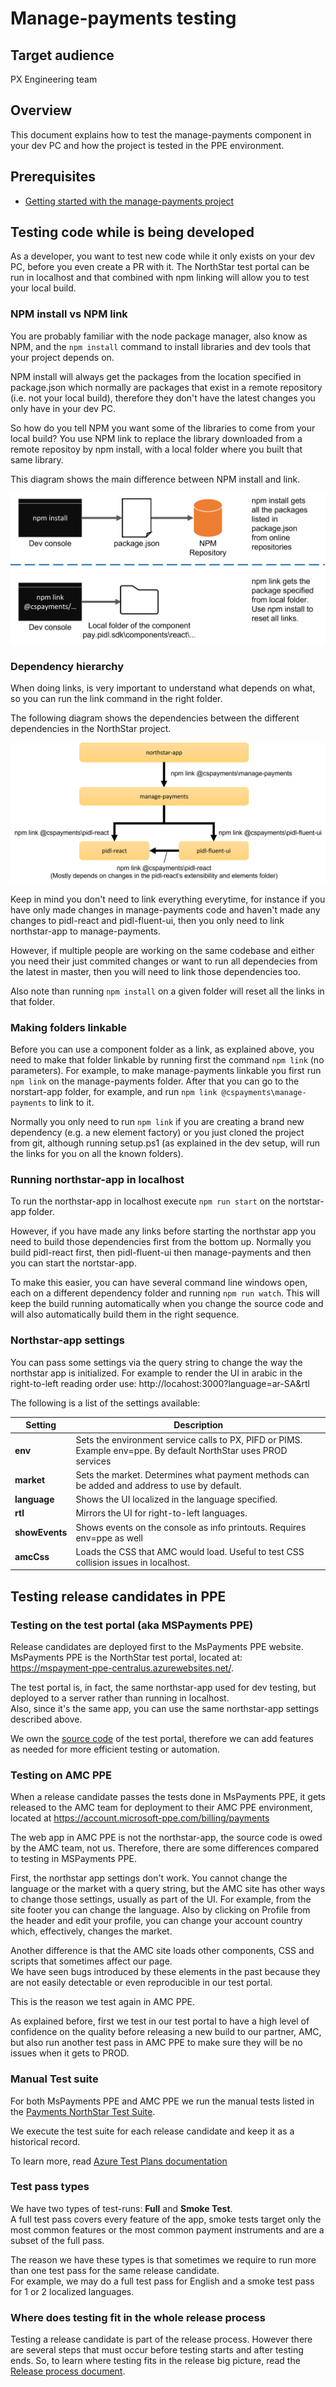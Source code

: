# Manage-payments testing

## Target audience
PX Engineering team

## Overview
This document explains how to test the manage-payments component in your dev PC and how the project is tested in the PPE environment.

## Prerequisites
* [Getting started with the manage-payments project](../development/manage-payments-getting-started.md)

## Testing code while is being developed
As a developer, you want to test new code while it only exists on your dev PC, before you even create a PR with it.
The NorthStar test portal can be run in localhost and that combined with npm linking will allow you to test your local build.

### NPM install vs NPM link
You are probably familiar with the node package manager, also know as NPM, and the `npm install` command to install libraries and dev tools that your project depends on.

NPM install will always get the packages from the location specified in package.json which normally are packages that exist in a remote repository (i.e. not your local build), therefore they don't have the latest changes you only have in your dev PC.

So how do you tell NPM you want some of the libraries to come from your local build? You use NPM link to replace the library downloaded from a remote repositoy by npm install, with a local folder where you built that same library.

This diagram shows the main difference between NPM install and link.

![NPM Install vs Link](../images/engineering/manage-payments/install-vs-link.png)

### Dependency hierarchy
When doing links, is very important to understand what depends on what, so you can run the link command in the right folder.

The following diagram shows the dependencies between the different dependencies in the NorthStar project. 

![Link dependency diagram](../images/engineering/manage-payments/link-dependencies.png)

Keep in mind you don't need to link everything everytime, for instance if you have only made changes in manage-payments code and haven't made any changes to pidl-react and pidl-fluent-ui, then you only need to link northstar-app to manage-payments.


However, if multiple people are working on the same codebase and either you need their just commited changes or want to run all dependecies from the latest in master, then you will need to link those dependencies too.

Also note than running `npm install` on a given folder will reset all the links in that folder.

### Making folders linkable
Before you can use a component folder as a link, as explained above, you need to make that folder linkable by running first the command `npm link` (no parameters). 
For example, to make manage-payments linkable you first run `npm link` on the manage-payments folder.
After that you can go to the norstart-app folder, for example, and run `npm link @cspayments\manage-payments` to link to it.

Normally you only need to run `npm link` if you are creating a brand new dependency (e.g. a new element factory) or you just cloned the project from git, although running setup.ps1 (as explained in the dev setup, will run the links for you on all the known folders).

### Running northstar-app in localhost
To run the northstar-app in localhost execute `npm run start` on the nortstar-app folder.

However, if you have made any links before starting the northstar app you need to build those dependencies first from the bottom up. Normally you build pidl-react first, then pidl-fluent-ui then manage-payments and then you can start the nortstar-app.

To make this easier, you can have several command line windows open, each on a different dependency folder and running `npm run watch`. This will keep the build running automatically when you change the source code and will also automatically build them in the right sequence.

### Northstar-app settings
You can pass some settings via the query string to change the way the northstar app is initialized. 
For example to render the UI in arabic in the right-to-left reading order use: http://locahost:3000?language=ar-SA&rtl 

The following is a list of the settings available:

|Setting |Description |
--- | --- |
|**env**|Sets the environment service calls to PX, PIFD or PIMS. Example env=ppe. By default NorthStar uses PROD services|
|**market**|Sets the market. Determines what payment methods can be added and address to use by default.|
|**language**|Shows the UI localized in the language specified.|
|**rtl**|Mirrors the UI for right-to-left languages.|
|**showEvents**|Shows events on the console as info printouts. Requires env=ppe as well|
|**amcCss**|Loads the CSS that AMC would load. Useful to test CSS collision issues in localhost.|

## Testing release candidates in PPE
### Testing on the test portal (aka MSPayments PPE)
Release candidates are deployed first to the MsPayments PPE website.
MsPayments PPE is the NorthStar test portal, located at: https://mspayment-ppe-centralus.azurewebsites.net/.  

The test portal is, in fact, the same northstar-app used for dev testing, but deployed to a server rather than running in localhost.  
Also, since it's the same app, you can use the same northstar-app settings described above.

We own the [source code](https://microsoft.visualstudio.com/Universal%20Store/_git/pay.pidl.sdk?path=/apps/northstar-app) of the test portal, therefore we can add features as needed for more efficient testing or automation.

### Testing on AMC PPE
When a release candidate passes the tests done in MsPayments PPE, it gets released to the AMC team for deployment to their AMC PPE environment, located at https://account.microsoft-ppe.com/billing/payments 

The web app in AMC PPE is not the northstar-app, the source code is owed by the AMC team, not us. Therefore, there are some differences compared to testing in MSPayments PPE.   

First, the northstar app settings don't work. You cannot change the language or the market with a query string, but the AMC site has other ways to change those settings, usually as part of the UI. 
For example, from the site footer you can change the language.
Also by clicking on Profile from the header and edit your profile, you can change your account country which, effectively, changes the market.

Another difference is that the AMC site loads other components, CSS and scripts that sometimes affect our page.  
We have seen bugs introduced by these elements in the past because they are not easily detectable or even reproducible in our test portal.  

This is the reason we test again in AMC PPE. 

As explained before, first we test in our test portal to have a high level of confidence on the quality before releasing a new build to our partner, AMC, but also run another test pass in AMC PPE to make sure they will be no issues when it gets to PROD.


### Manual Test suite
For both MsPayments PPE and AMC PPE we run the manual tests listed in the [Payments NorthStar Test Suite](
https://microsoft.visualstudio.com/OSGS/_testPlans/define?planId=24794981&suiteId=25480613).   

We execute the test suite for each release candidate and keep it as a historical record.

To learn more, read [Azure Test Plans documentation](https://learn.microsoft.com/en-us/azure/devops/test/?view=azure-devops)

### Test pass types
We have two types of test-runs: **Full** and **Smoke Test**.   
A full test pass covers every feature of the app, smoke tests target only the most common features or the most common payment instruments and are a subset of the full pass.

The reason we have these types is that sometimes we require to run more than one test pass for the same release candidate.   
For example, we may do a full test pass for English and a smoke test pass for 1 or 2 localized languages. 

### Where does testing fit in the whole release process
Testing a release candidate is part of the release process.
However there are several steps that must occur before testing starts and after testing ends. So, to learn where testing fits in the release big picture, read the [Release process document](manage-payments-release.md).
